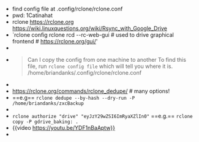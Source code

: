 - find config file at .config/rclone/rclone.conf
- pwd: 1Catinahat
- rclone  https://rclone.org
       https://wiki.linuxquestions.org/wiki/Rsync_with_Google_Drive
- `rclone config
  rclone rcd --rc-web-gui    # used to drive graphical frontend  # https://rclone.org/gui/'
-
- > Can I copy the config from one machine to another 
  To find this file, run `rclone config file` which will tell you where it is.
  /home/briandanks/.config/rclone/rclone.conf
-
- https://rclone.org/commands/rclone_dedupe/  # many options!
- ==e.g== `rclone dedupe --by-hash --dry-run -P  /home/briandanks/zxcBackup`
-
- `rclone authorize "drive" "eyJzY29wZSI6ImRyaXZlIn0"`
  ==e.g.== `rclone copy -P gdrive_baking: .`
- {{video https://youtu.be/YDF1nBaAptw}}
-